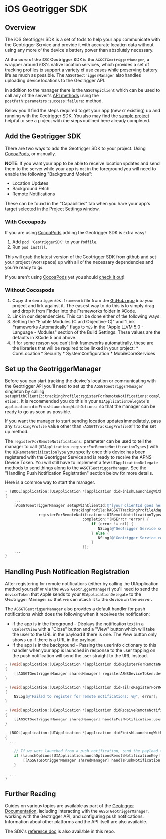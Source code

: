 # iOS Geotrigger SDK

## Overview

The iOS Geotrigger SDK is a set of tools to help your app communicate with the
Geotrigger Service and provide it with accurate location data without using any
more of the device's battery power than absolutely necessary.

At the core of the iOS Geotrigger SDK is the `AGSGTGeotriggerManager`, a wrapper around iOS's native location services, which provides a set of tracking
profiles to support a variety of use cases while preserving battery life as much
as possible. The `AGSGTGeotriggerManager` also handles uploading device
locations to the Geotrigger API.

In addition to the manager there is the `AGSGTApiClient` which can be used to call any of the server's [API methods][geotrigger-api-ref] using the `postPath:parameters:success:failure:` method.

Below you'll find the steps required to get your app (new or existing) up and running with the Geotrigger SDK. You also may find the [sample project](sample) helpful to see a project with the steps outlined here already completed.

## Add the Geotrigger SDK

There are two ways to add the Geotrigger SDK to your project. Using [CocoaPods], or manually.

**NOTE**: If you want your app to be able to receive location updates and send them to the server while your app is not
in the foreground you will need to enable the following "Background Modes":

* Location Updates
* Background Fetch
* Remote Notifications

These can be found in the "Capabilities" tab when you have your app's target selected in the Project Settings window.

### With Cocoapods

If you are using [CocoaPods] adding the Geotrigger SDK is extra easy!

1. Add `pod 'GeotriggerSDK'` to your `Podfile`.
2. Run `pod install`.

This will grab the latest version of the Geotrigger SDK from github and set your project (workspace) up with all of the necessary dependencies and you're ready to go.

If you aren't using [CocoaPods] yet you should [check it out](http://docs.cocoapods.org/guides/installing_cocoapods.html)!

### Without Cocoapods

1. Copy the `GeotriggerSDK.framework` file from the [GitHub repo](https://github.com/Esri/geotrigger-sdk-ios) into your project and link against it. The easiest way to do this is to simply drag and drop it from Finder into the Frameworks folder in XCode.
2. Link in our dependencies. This can be done either of the following ways:
  1. Setting the "Enable Modules (C and Objective-C)" and "Link Frameworks Automatically" flags to `YES` in the
    "Apple LLVM 5.0 - Language - Modules" section of the Build Settings. These values are the defaults in XCode 5 and above.
  1. If for some reason you can't link frameworks automatically, these are the libraries that will be required to be linked in your project:
    * CoreLocation
    * Security
    * SystemConfiguration
    * MobileCoreServices


## Set up the GeotriggerManager

Before you can start tracking the device's location or communicating with the Geotrigger API you'll need to set up the `AGSGTGeotriggerManager` singleton by calling `setupWithClientId:trackingProfile:registerForRemoteNotifications:completion:`.
It is recommended you do this in your `UIApplicationDelegate`'s `application:didFinishLaunchingWithOptions:` so that the manager can be ready to go as soon as possible.

If you want the manager to start sending location updates immediately, pass any `trackingProfile` value other than `kAGSGTTrackingProfileOff` to the set up method.

The `registerForRemoteNotifications:` parameter can be used to tell the manager to call `[UIApplication registerForRemoteNotificationTypes]` with the `UIRemoteNotificationType` you specify once this device has been registered with the Geotrigger Service and is ready to receive the APNS Device Token. You will still have to implement a few `UIApplicationDelegate` methods to send things along to the `AGSGTGeotriggerManager`. See the "Handling Push Notification Registration" section below for more details.

Here is a common way to start the manager.

```objectivec
- (BOOL)application:(UIApplication *)application didFinishLaunchingWithOptions:(NSDictionary *)launchOptions
{
    ...
    [AGSGTGeotriggerManager setupWithClientId:@"[your clientId goes here]"
                              trackingProfile:kAGSGTTrackingProfileAdaptive
               registerForRemoteNotifications:UIRemoteNotificationTypeAlert
                                   completion:^(NSError *error) {
                                       if (error != nil) {
                                          NSLog(@"Geotrigger Service setup encountered error: %@", error);
                                       } else {
                                          NSLog(@"Geotrigger Service ready to go!");
                                       }
                                   }];
    ...
}
```

## Handling Push Notification Registration

After registering for remote notifications (either by calling the UIApplication method yourself or via the `AGSGTGeotriggerManager`)
you'll need to send the `deviceToken` that Apple sends to your `UIApplicationDelegate` to the Geotrigger Manager so that
we can attach it to the device on the server.

The `AGSGTGeotriggerManager` also provides a default handler for push notifications which does the following when it receives the notification:

* If the app is in the foreground - Displays the notification text in a `UIAlertView` with a "Close" button and a "View" button which will take the user
to the URL in the payload if there is one. The View button only shows up if there is a URL in the payload.
* If the app is in the background - Passing the userInfo dictionary to this handler when your app is launched in response to the user
tapping on the push notification will send the user straight to the URL instead.

```objectivec
- (void)application:(UIApplication *)application didRegisterForRemoteNotificationsWithDeviceToken:(NSData *)deviceToken
{
    [[AGSGTGeotriggerManager sharedManager] registerAPNSDeviceToken:deviceToken forProduction:NO completion:nil];
}

- (void)application:(UIApplication *)application didFailToRegisterForRemoteNotificationsWithError:(NSError *)error
{
    NSLog(@"Failed to register for remote notifications: %@", error);
}

- (void)application:(UIApplication *)application didReceiveRemoteNotification:(NSDictionary *)userInfo
{
    [[AGSGTGeotriggerManager sharedManager] handlePushNotification:userInfo];
}

- (BOOL)application:(UIApplication *)application didFinishLaunchingWithOptions:(NSDictionary *)launchOptions
{
  ...

    // If we were launched from a push notification, send the payload to the Geotrigger Manager
    if (launchOptions[UIApplicationLaunchOptionsRemoteNotificationKey] != nil) {
        [[AGSGTGeotriggerManager sharedManager] handlePushNotification:launchOptions[UIApplicationLaunchOptionsRemoteNotificationKey]];
    }

  ...
}
```

## Further Reading

Guides on various topics are available as part of the [Geotrigger Documentation][geotrigger-docs], including interacting with the `AGSGTGeotriggerManager`, working with the Geotrigger API, and configuring push notifications. Information about other platforms and the API itself are also available.

The SDK's [reference doc](Docs) is also available in this repo.

[esri-site]: http://www.esri.com
[arcgis-dev-site]: https://developers.arcgis.com
[geotrigger-docs]: https://developers.arcgis.com/en/geotrigger-service
[geotrigger-api-ref]: https://developers.arcgis.com/en/geotrigger-service/api-reference
[CocoaPods]: http://cocoapods.org/
